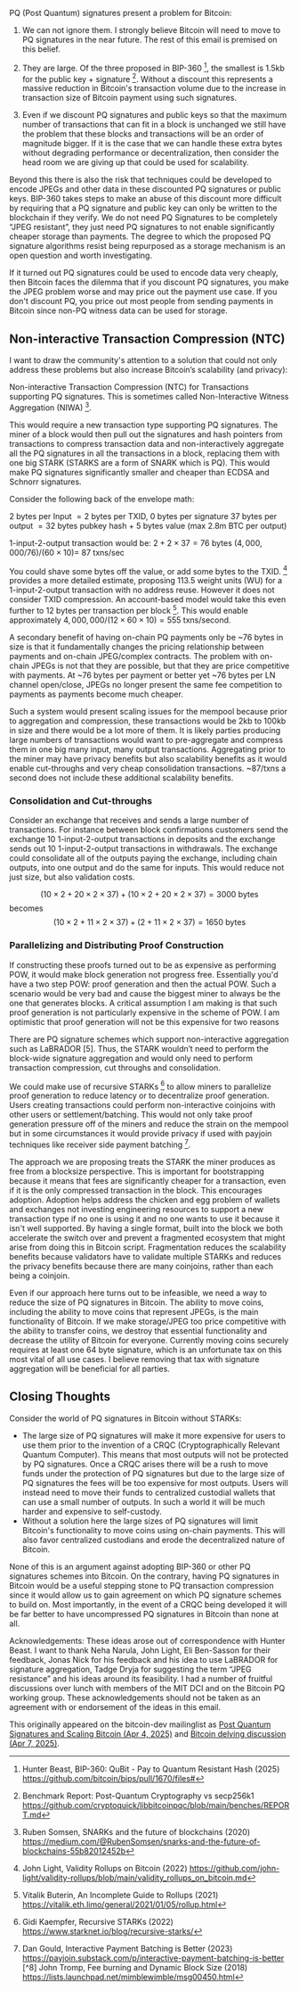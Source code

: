 PQ (Post Quantum) signatures present a problem for Bitcoin:

1. We can not ignore them. I strongly believe Bitcoin will need to move to PQ signatures in the near future. The rest of this email is premised on this belief.

2. They are large. Of the three proposed in BIP-360 [^0], the smallest is 1.5kb for the public key + signature [^1]. Without a discount this represents a massive reduction in Bitcoin's transaction volume due to the increase in transaction size of Bitcoin payment using such signatures.

3. Even if we discount PQ signatures and public keys so that the maximum number of transactions that can fit in a block is unchanged we still have the problem that these blocks and transactions will be an order of magnitude bigger. If it is the case that we can handle these extra bytes without degrading performance or decentralization, then consider the head room we are giving up that could be used for scalability.

Beyond this there is also the risk that techniques could be developed to encode JPEGs and other data in these discounted PQ signatures or public keys. BIP-360 takes steps to make an abuse of this discount more difficult by requiring that a PQ signature and public key can only be written to the blockchain if they verify. We do not need PQ Signatures to be completely “JPEG resistant”, they just need PQ signatures to not enable significantly cheaper storage than payments. The degree to which the proposed PQ signature algorithms resist being repurposed as a storage mechanism is an open question and worth investigating.

If it turned out PQ signatures could be used to encode data very cheaply, then Bitcoin faces the dilemma that if you discount PQ signatures, you make the JPEG problem worse and may price out the payment use case. If you don't discount PQ, you price out most people from sending payments in Bitcoin since non-PQ witness data can be used for storage.

## Non-interactive Transaction Compression (NTC)

I want to draw the community's attention to a solution that could not only address these problems but also increase Bitcoin’s scalability (and privacy):

Non-interactive Transaction Compression (NTC) for Transactions supporting PQ signatures. This is sometimes called Non-Interactive Witness Aggregation (NIWA) [^2].

This would require a new transaction type supporting PQ signatures. The miner of a block would then pull out the signatures and hash pointers from transactions to compress transaction data and non-interactively aggregate all the PQ signatures in all the transactions in a block, replacing them with one big STARK (STARKS are a form of SNARK which is PQ). This would make PQ signatures significantly smaller and cheaper than ECDSA and Schnorr signatures.

Consider the following back of the envelope math:

$2$ bytes per Input $= 2$ bytes per TXID, $0$ bytes per signature
$37$ bytes per output $= 32$ bytes pubkey hash + $5$ bytes value (max 2.8m BTC per output)

1-input-2-output transaction would be: $2 + 2\times37 = 76$ bytes
$(4,000,000/76)/(60\times10) = ~87$ txns/sec

You could shave some bytes off the value, or add some bytes to the TXID. [^3] provides a more detailed estimate, proposing 113.5 weight units (WU) for a 1-input-2-output transaction with no address reuse. However it does not consider TXID compression. An account-based model would take this even further to 12 bytes per transaction per block [^4]. This would enable approximately $4,000,000/(12\times60\times10) = 555$ txns/second.

A secondary benefit of having on-chain PQ payments only be ~76 bytes in size is that it fundamentally changes the pricing relationship between payments and on-chain JPEG/complex contracts. The problem with on-chain JPEGs is not that they are possible, but that they are price competitive with payments. At ~76 bytes per payment or better yet ~76 bytes per LN channel open/close, JPEGs no longer present the same fee competition to payments as payments become much cheaper.

Such a system would present scaling issues for the mempool because prior to aggregation and compression, these transactions would be 2kb to 100kb in size and there would be a lot more of them. It is likely parties producing large numbers of transactions would want to pre-aggregate and compress them in one big many input, many output transactions. Aggregating prior to the miner may have privacy benefits but also scalability benefits as it would enable cut-throughs and very cheap consolidation transactions. ~87/txns a second does not include these additional scalability benefits.

### Consolidation and Cut-throughs

Consider an exchange that receives and sends a large number of transactions. For instance between block confirmations customers send the exchange 10 1-input-2-output transactions in deposits and the exchange sends out 10 1-input-2-output transactions in withdrawals. The exchange could consolidate all of the outputs paying the exchange, including chain outputs, into one output and do the same for inputs. This would reduce not just size, but also validation costs.

$$
(10 \times 2 + 20 \times 2 \times 37) + (10 \times 2 + 20 \times 2 \times 37)  = 3000 \text{ bytes}
$$
becomes
$$
(10 \times 2 + 11 \times 2 \times 37) + (2 + 11 \times 2 \times 37) = 1650 \text{ bytes}
$$

### Parallelizing and Distributing Proof Construction

If constructing these proofs turned out to be as expensive as performing POW, it would make block generation not progress free. Essentially you'd have a two step POW: proof generation and then the actual POW. Such a scenario would be very bad and cause the biggest miner to always be the one that generates blocks. A critical assumption I am making is that such proof generation is not particularly expensive in the scheme of POW. I am optimistic that proof generation will not be this expensive for two reasons

There are PQ signature schemes which support non-interactive aggregation such as LaBRADOR [5]. Thus, the STARK wouldn’t need to perform the block-wide signature aggregation and would only need to perform transaction compression, cut throughs and consolidation.

We could make use of recursive STARKs [^6] to allow miners to parallelize proof generation to reduce latency or to decentralize proof generation. Users creating transactions could perform non-interactive coinjoins with other users or settlement/batching. This would not only take proof generation pressure off of the miners and reduce the strain on the mempool but in some circumstances it would provide privacy if used with payjoin techniques like receiver side payment batching [^7].

The approach we are proposing treats the STARK the miner produces as free from a blocksize perspective. This is important for bootstrapping because it means that fees are significantly cheaper for a transaction, even if it is the only compressed transaction in the block. This encourages adoption. Adoption helps address the chicken and egg problem of wallets and exchanges not investing engineering resources to support a new transaction type if no one is using it and no one wants to use it because it isn't well supported. By having a single format, built into the block we both accelerate the switch over and prevent a fragmented ecosystem that might arise from doing this in Bitcoin script. Fragmentation reduces the scalability benefits because validators have to validate multiple STARKs and reduces the privacy benefits because there are many coinjoins, rather than each being a coinjoin.

Even if our approach here turns out to be infeasible, we need a way to reduce the size of PQ signatures in Bitcoin. The ability to move coins, including the ability to move coins that represent JPEGs, is the main functionality of Bitcoin. If we make storage/JPEG too price competitive with the ability to transfer coins, we destroy that essential functionality and decrease the utility of Bitcoin for everyone. Currently moving coins securely requires at least one 64 byte signature, which is an unfortunate tax on this most vital of all use cases. I believe removing that tax with signature aggregation will be beneficial for all parties.

## Closing Thoughts

Consider the world of PQ signatures in Bitcoin without STARKs:

- The large size of PQ signatures will make it more expensive for users to use them prior to the invention of a CRQC (Cryptographically Relevant Quantum Computer). This means that most outputs will not be protected by PQ signatures. Once a CRQC arises there will be a rush to move funds under the protection of PQ signatures but due to the large size of PQ signatures the fees will be too expensive for most outputs. Users will instead need to move their funds to centralized custodial wallets that can use a small number of outputs. In such a world it will be much harder and expensive to self-custody.
- Without a solution here the large sizes of PQ signatures will limit Bitcoin's functionality to move coins using on-chain payments. This will also favor centralized custodians and erode the decentralized nature of Bitcoin.

None of this is an argument against adopting BIP-360 or other PQ signatures schemes into Bitcoin. On the contrary, having PQ signatures in Bitcoin would be a useful stepping stone to PQ transaction compression since it would allow us to gain agreement on which PQ signature schemes to build on. Most importantly, in the event of a CRQC being developed it will be far better to have uncompressed PQ signatures in Bitcoin than none at all.

Acknowledgements:
These ideas arose out of correspondence with Hunter Beast. I want to thank Neha Narula, John Light, Eli Ben-Sasson for their feedback, Jonas Nick for his feedback and his idea to use LaBRADOR for signature aggregation, Tadge Dryja for suggesting the term “JPEG resistance” and his ideas around its feasibility. I had a number of fruitful discussions over lunch with members of the MIT DCI and on the Bitcoin PQ working group. These acknowledgements should not be taken as an agreement with or endorsement of the ideas in this email.

This originally appeared on the bitcoin-dev mailinglist as [Post Quantum Signatures and Scaling Bitcoin (Apr 4, 2025)](https://groups.google.com/g/bitcoindev/c/wKizvPUfO7w) and [Bitcoin delving discussion (Apr 7, 2025)](https://delvingbitcoin.org/t/post-quantum-signatures-and-scaling-bitcoin-with-starks/1584).

[^0]: Hunter Beast, BIP-360: QuBit - Pay to Quantum Resistant Hash (2025) https://github.com/bitcoin/bips/pull/1670/files#
[^1]: Benchmark Report: Post-Quantum Cryptography vs secp256k1 https://github.com/cryptoquick/libbitcoinpqc/blob/main/benches/REPORT.md
[^2]: Ruben Somsen, SNARKs and the future of blockchains (2020) https://medium.com/@RubenSomsen/snarks-and-the-future-of-blockchains-55b82012452b 
[^3]: John Light, Validity Rollups on Bitcoin (2022) https://github.com/john-light/validity-rollups/blob/main/validity_rollups_on_bitcoin.md
[^4]: Vitalik Buterin, An Incomplete Guide to Rollups (2021)
https://vitalik.eth.limo/general/2021/01/05/rollup.html
[^5]: Aardal, Aranha, Boudgoust, Kolby, Takahashi, Aggregating Falcon Signatures with LaBRADOR (2024) https://eprint.iacr.org/2024/311
[^6]: Gidi Kaempfer, Recursive STARKs (2022) https://www.starknet.io/blog/recursive-starks/
[^7]: Dan Gould, Interactive Payment Batching is Better (2023) https://payjoin.substack.com/p/interactive-payment-batching-is-better
[^8] John Tromp, Fee burning and Dynamic Block Size (2018)  https://lists.launchpad.net/mimblewimble/msg00450.html